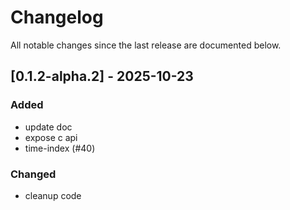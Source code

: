 # Changelog

All notable changes since the last release are documented below.

## [0.1.2-alpha.2] - 2025-10-23

### Added
- update doc
- expose c api
- time-index (#40)

### Changed
- cleanup code

